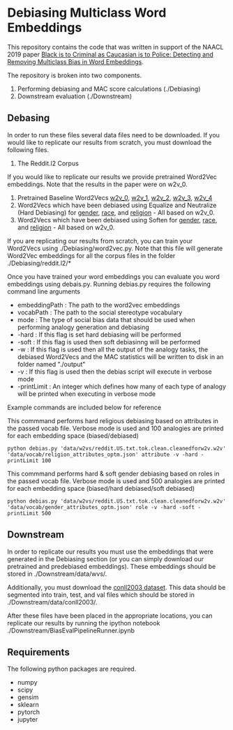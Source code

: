 # Debiasing Multiclass Word Embeddings

This repository contains the code that was written in support of the NAACL 2019 paper [Black is to Criminal as Caucasian is to Police:
Detecting and Removing Multiclass Bias in Word Embeddings](https://arxiv.org/abs/1904.04047).

The repository is broken into two components. 
1. Performing debiasing and MAC score calculations (./Debiasing)
2. Downstream evaluation (./Downstream)

## Debasing

In order to run these files several data files need to be downloaded. 
If you would like to replicate our results from scratch, you must download the following files.
1. The Reddit.l2 Corpus

If you would like to replicate our results we provide pretrained Word2Vec embeddings. Note that the results in the paper were on w2v_0.
1. Pretrained Baseline Word2Vecs [w2v_0](https://drive.google.com/file/d/1IJdGfnKNaBLHP9hk0Ns7kReQwo_jR1xx/view?usp=sharing), [w2v_1](https://drive.google.com/file/d/1gDXFBFcOJuRTrTveBYnW5vH0uSSATwp_/view?usp=sharing), [w2v_2](https://drive.google.com/file/d/102grp_w69V91OuLIgY9aEXWbjEWAx3qD/view?usp=sharing), [w2v_3](https://drive.google.com/file/d/1IO6gucgEVxxzNPKrdARO6KDYbBBIwBjM/view?usp=sharing), [w2v_4](https://drive.google.com/file/d/1IhdRfHg373OYP_c-wsxEddxWIRpIlpNH/view?usp=sharing) 
2. Word2Vecs which have been debiased using Equalize and Neutralize (Hard Debiasing) for [gender](https://drive.google.com/file/d/1tXlYtN6C-S-8KTfn5nYZ4KpDOGi6ngCA/view?usp=sharing), [race](https://drive.google.com/file/d/1OM-WyNAg7JZg4GR3pm68kGLGrRLXKeOT/view?usp=sharing), and [religion](https://drive.google.com/file/d/1y5l2M_JdfCCNn3Hm16c_52MnoGJ6BCn7/view?usp=sharing) - All based on w2v_0. 
3. Word2Vecs which have been debiased using Soften for [gender](https://drive.google.com/file/d/1blijB0tBDaBcZ-ZfW_6-vlZXVtDcwO1k/view?usp=sharing), [race](https://drive.google.com/file/d/15CEOXxGB0ntkBIq5csIZAEP2Ql3YZNkD/view?usp=sharing), and [religion](https://drive.google.com/file/d/1fdrcwg1Y5MVsBU-fvy6ZS_bYSbB__f6l/view?usp=sharing) - All based on w2v_0.

If you are replicating our results from scratch, you can train your Word2Vecs using ./Debiasing/word2vec.py. Note that this file will generate Word2Vec embeddings for all the corpus files in the folder ./Debiasing/reddit.l2/*

Once you have trained your word embeddings you can evaluate you word embeddings using debais.py. Running debias.py requires the following command line arguments
* embeddingPath : The path to the word2vec embeddings
* vocabPath : The path to the social stereotype vocabulary
* mode : The type of social bias data that should be used when performing analogy generation and debiasing
* -hard : If this flag is set hard debiasing will be performed
* -soft : If this flag is used then soft debiasinng will be performed
* -w : If this flag is used then all the output of the analogy tasks, the debiased Word2Vecs and the MAC statistics will be written to disk in an folder named "./output"
* -v : If this flag is used then the debias script will execute in verbose mode
* -printLimit : An integer which defines how many of each type of analogy will be printed when executing in verbose mode

Example commands are included below for reference

This commmand performs hard religious debiasing based on attributes in the passed vocab file. Verbose mode is used and 100 analogies are printed for each embedding space (biased/debiased)
```
python debias.py 'data/w2vs/reddit.US.txt.tok.clean.cleanedforw2v.w2v' 'data/vocab/religion_attributes_optm.json' attribute -v -hard -printLimit 100
```
This commmand performs hard & soft gender debiasing based on roles in the passed vocab file. Verbose mode is used and 500 analogies are printed for each embedding space (biased/hard debiased/soft debiased)
```
python debias.py 'data/w2vs/reddit.US.txt.tok.clean.cleanedforw2v.w2v' 'data/vocab/gender_attributes_optm.json' role -v -hard -soft -printLimit 500
```

## Downstream
In order to replicate our results you must use the embeddings that were generated in the Debiasing section (or you can simply download our pretrained and predebiased embeddings). These embeddings should be stored in ./Downstream/data/wvs/. 

Additionally, you must download the [conll2003 dataset](https://www.clips.uantwerpen.be/conll2003/ner/). This data should be segmented into train, test, and val files which should be stored in ./Downstream/data/conll2003/. 

After these files have been placed in the appropriate locations, you can replicate our results by running the ipython notebook ./Downstream/BiasEvalPipelineRunner.ipynb

## Requirements
The following python packages are required.
* numpy
* scipy
* gensim
* sklearn
* pytorch
* jupyter
